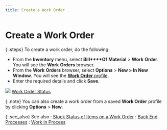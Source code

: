 ```yaml
---
title: Create a Work Order
---
```


# Create a Work Order


{:.steps}
To create  a work order, do the following:

- From the **Inventory** menu, select **Bill****Of** **Material**  > **Work** **Order**.  You will see the **Work** **Orders**  browser.
- From the **Work** **Orders**  browser, select **Options** > **New &gt; In New Window**. You will see  the [**Work 
 Order** profile]({{site.ba_baseurl}}/prod-asm/creating-wo/create-a-work-order/the_work_order_profile_assembly_step_by_step.html).
- Enter the required  details and click **Save**.



![]({{site.ba_baseurl}}/img/lens.gif) [Work  Order Status]({{site.ba_baseurl}}/prod-asm/creating-wo/wo-details/work_order_status_work_order_profile_assembly_content.html)


{:.note}
You can also create a work order from a saved  **Work Order** profile by clicking  **Options** > **New**.


{:.see_also}
See also
: [Stock  Status of Items on a Work Order]({{site.ba_baseurl}}/prod-asm/creating-wo/create-a-work-order/stock_status_of_items_on_a_work_order_create.html)
: [Back  End Processes]({{site.ba_baseurl}}/prod-asm/creating-wo/create-a-work-order/back_end_processes_create_a_work_order.html)
: [Work  in Process]({{site.ba_baseurl}}/prod-asm/work-in-proc/process_work_orders_work_order_profile_assembly_content.html)
